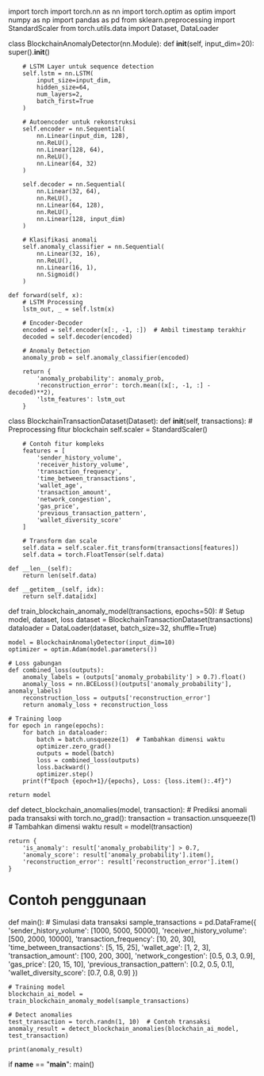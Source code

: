 import torch
import torch.nn as nn
import torch.optim as optim
import numpy as np
import pandas as pd
from sklearn.preprocessing import StandardScaler
from torch.utils.data import Dataset, DataLoader


class BlockchainAnomalyDetector(nn.Module):
    def __init__(self, input_dim=20):
        super().__init__()
        
        # LSTM Layer untuk sequence detection
        self.lstm = nn.LSTM(
            input_size=input_dim, 
            hidden_size=64, 
            num_layers=2, 
            batch_first=True
        )
        
        # Autoencoder untuk rekonstruksi
        self.encoder = nn.Sequential(
            nn.Linear(input_dim, 128),
            nn.ReLU(),
            nn.Linear(128, 64),
            nn.ReLU(),
            nn.Linear(64, 32)
        )
        
        self.decoder = nn.Sequential(
            nn.Linear(32, 64),
            nn.ReLU(),
            nn.Linear(64, 128),
            nn.ReLU(),
            nn.Linear(128, input_dim)
        )
        
        # Klasifikasi anomali
        self.anomaly_classifier = nn.Sequential(
            nn.Linear(32, 16),
            nn.ReLU(),
            nn.Linear(16, 1),
            nn.Sigmoid()
        )
    
    def forward(self, x):
        # LSTM Processing
        lstm_out, _ = self.lstm(x)
        
        # Encoder-Decoder
        encoded = self.encoder(x[:, -1, :])  # Ambil timestamp terakhir
        decoded = self.decoder(encoded)
        
        # Anomaly Detection
        anomaly_prob = self.anomaly_classifier(encoded)
        
        return {
            'anomaly_probability': anomaly_prob,
            'reconstruction_error': torch.mean((x[:, -1, :] - decoded)**2),
            'lstm_features': lstm_out
        }


class BlockchainTransactionDataset(Dataset):
    def __init__(self, transactions):
        # Preprocessing fitur blockchain
        self.scaler = StandardScaler()
        
        # Contoh fitur kompleks
        features = [
            'sender_history_volume',
            'receiver_history_volume', 
            'transaction_frequency',
            'time_between_transactions',
            'wallet_age',
            'transaction_amount',
            'network_congestion',
            'gas_price',
            'previous_transaction_pattern',
            'wallet_diversity_score'
        ]
        
        # Transform dan scale
        self.data = self.scaler.fit_transform(transactions[features])
        self.data = torch.FloatTensor(self.data)
    
    def __len__(self):
        return len(self.data)
    
    def __getitem__(self, idx):
        return self.data[idx]


def train_blockchain_anomaly_model(transactions, epochs=50):
    # Setup model, dataset, loss
    dataset = BlockchainTransactionDataset(transactions)
    dataloader = DataLoader(dataset, batch_size=32, shuffle=True)
    
    model = BlockchainAnomalyDetector(input_dim=10)
    optimizer = optim.Adam(model.parameters())
    
    # Loss gabungan
    def combined_loss(outputs):
        anomaly_labels = (outputs['anomaly_probability'] > 0.7).float()
        anomaly_loss = nn.BCELoss()(outputs['anomaly_probability'], anomaly_labels)
        reconstruction_loss = outputs['reconstruction_error']
        return anomaly_loss + reconstruction_loss
    
    # Training loop
    for epoch in range(epochs):
        for batch in dataloader:
            batch = batch.unsqueeze(1)  # Tambahkan dimensi waktu
            optimizer.zero_grad()
            outputs = model(batch)
            loss = combined_loss(outputs)
            loss.backward()
            optimizer.step()
        print(f"Epoch {epoch+1}/{epochs}, Loss: {loss.item():.4f}")
    
    return model


def detect_blockchain_anomalies(model, transaction):
    # Prediksi anomali pada transaksi
    with torch.no_grad():
        transaction = transaction.unsqueeze(1)  # Tambahkan dimensi waktu
        result = model(transaction)
        
    return {
        'is_anomaly': result['anomaly_probability'] > 0.7,
        'anomaly_score': result['anomaly_probability'].item(),
        'reconstruction_error': result['reconstruction_error'].item()
    }


# Contoh penggunaan
def main():
    # Simulasi data transaksi
    sample_transactions = pd.DataFrame({
        'sender_history_volume': [1000, 5000, 50000],
        'receiver_history_volume': [500, 2000, 10000],
        'transaction_frequency': [10, 20, 30],
        'time_between_transactions': [5, 15, 25],
        'wallet_age': [1, 2, 3],
        'transaction_amount': [100, 200, 300],
        'network_congestion': [0.5, 0.3, 0.9],
        'gas_price': [20, 15, 10],
        'previous_transaction_pattern': [0.2, 0.5, 0.1],
        'wallet_diversity_score': [0.7, 0.8, 0.9]
    })
    
    # Training model
    blockchain_ai_model = train_blockchain_anomaly_model(sample_transactions)
    
    # Detect anomalies
    test_transaction = torch.randn(1, 10)  # Contoh transaksi
    anomaly_result = detect_blockchain_anomalies(blockchain_ai_model, test_transaction)
    
    print(anomaly_result)


if __name__ == "__main__":
    main()
